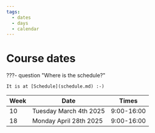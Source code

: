 ```yaml
---
tags:
  - dates
  - days
  - calendar
---
```


# Course dates

???- question "Where is the schedule?"

    It is at [Schedule](schedule.md) :-)

Week|Date                  |Times
----|----------------------|--------
10  |Tuesday March 4th 2025|9:00-16:00
18  |Monday April 28th 2025|9:00-16:00



